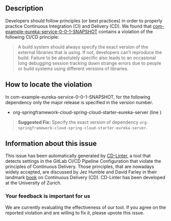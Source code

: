 
## Description
Developers should follow principles (or best practices) in order to properly practice Continuous Integration (CI) and Delivery (CD).
We found that [com-example-eureka-service-0-0-1-SNAPSHOT](https://gitlab.com/JanGroot/spring-admin-demo/blob/master/.gitlab-ci.yml) contains a violation of the following CI/CD principle:

> A build system should always specify the exact version of the external libraries that is using.
If not, developers can’t reproduce the build. Failure to be absolutely specific also leads to an occasional long debugging session tracking down strange errors due to people or build systems using different versions of libraries.

## How to locate the violation

In com-example-eureka-service-0-0-1-SNAPSHOT, for the following dependency only the major release is specified in the version number.

* org-springframework-cloud-spring-cloud-starter-eureka-server (line )

> **Suggested Fix:** Specify the exact version of dependency `org-springframework-cloud-spring-cloud-starter-eureka-server`.

## Information about this issue

This issue has been automatically generated by [CD-Linter](https://gitlab.com/Jancso/configuration-analytics), a tool that detects settings in the GitLab CI/CD Pipeline Configuration that violate the principles of Continuous Delivery. Those principles, that are nowadays widely accepted, are discussed by Jez Humble and David Farley in their landmark [book](https://www.oreilly.com/library/view/continuous-delivery-reliable/9780321670250/) on Continuous Delivery (CD). CD-Linter has been developed at the University of Zurich.

### Your feedback is important for us
We are currently evaluating the effectiveness of our tool. If you agree on the reported violation and are willing to fix it, please upvote this issue.